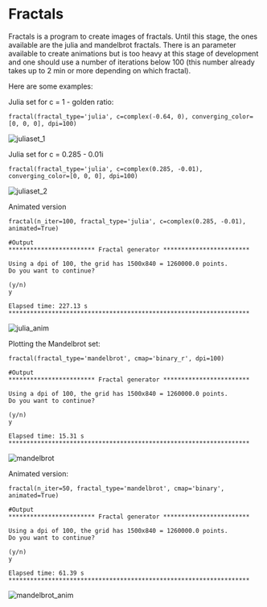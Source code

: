 # Fractals
Fractals is a program to create images of fractals. Until this stage, the ones available are the julia and mandelbrot fractals.
There is an parameter available to create animations but is too heavy at this stage of development and one should use a number of iterations below 100 (this number already takes up to 2 min or more depending on which fractal).

Here are some examples:

Julia set for c = 1 - golden ratio:

`fractal(fractal_type='julia', c=complex(-0.64, 0), converging_color=[0, 0, 0], dpi=100)`

![juliaset_1](https://github.com/user-attachments/assets/65bbea49-0965-4a32-a916-2dcb21b16dd9)


Julia set for c = 0.285 - 0.01i

`fractal(fractal_type='julia', c=complex(0.285, -0.01), converging_color=[0, 0, 0], dpi=100)`

![juliaset_2](https://github.com/user-attachments/assets/2c68e7ae-0265-4da3-8d7e-006ff189c9ba)

Animated version
```
fractal(n_iter=100, fractal_type='julia', c=complex(0.285, -0.01), animated=True)
```
```
#Output
************************ Fractal generator ************************

Using a dpi of 100, the grid has 1500x840 = 1260000.0 points.
Do you want to continue?

(y/n)
y

Elapsed time: 227.13 s
*******************************************************************
```

![julia_anim](https://github.com/user-attachments/assets/8b13d854-a01f-40a8-8cec-dbfcec4b8c78)


Plotting the Mandelbrot set:

```
fractal(fractal_type='mandelbrot', cmap='binary_r', dpi=100)
```
```
#Output
************************ Fractal generator ************************

Using a dpi of 100, the grid has 1500x840 = 1260000.0 points.
Do you want to continue?

(y/n)
y

Elapsed time: 15.31 s
*******************************************************************
```

![mandelbrot](https://github.com/user-attachments/assets/c34ced51-6260-4227-8f32-ad2de2587ef9)

Animated version:

```
fractal(n_iter=50, fractal_type='mandelbrot', cmap='binary', animated=True)
```
```
#Output
************************ Fractal generator ************************

Using a dpi of 100, the grid has 1500x840 = 1260000.0 points.
Do you want to continue?

(y/n)
y

Elapsed time: 61.39 s
*******************************************************************
```

![mandelbrot_anim](https://github.com/user-attachments/assets/162903be-0627-44f6-8b14-a88ecdb5ea1f)


